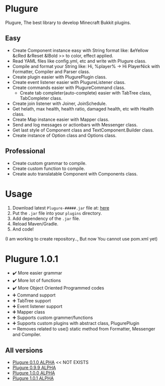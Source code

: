 # Plugure
Plugure, The best library to develop Minecraft Bukkit plugins.

## Easy
- Create Component instance easy with String format like: &eYellow &cRed &rReset &lBold >> to color, effect applied.
- Read YAML files like config.yml, etc and write with Plugure class.
- Compile and format your String like: Hi, %player% -> Hi PlayerNick  with Formatter, Compiler and Parser class.
- Create plugin easier with PlugurePlugin class.
- Create event listener easier with PlugureListener class.
- Create commands easier with PlugureCommand class.
  - Create tab completer(auto-complete) easier with TabTree class, TabCompleter class.
- Create join listener with Joiner, JoinSchedule.
- Get helath, max health, health ratio, damaged health, etc with Health class.
- Create Map instance easier with Mapper class.
- Send and log messages or actionbars with Messenger class.
- Get last style of Component class and TextComponent.Builder class.
- Create instance of Option class and Options class.

## Professional
- Create custom grammar to compile.
- Create custom function to compile.
- Create auto translatable Component with Components class.

# Usage
1. Download latest `Plugure-#####.jar` file at: [here](../../releases/latest)
2. Put the `.jar` file into your `plugins` directory.
3. Add dependency of the `.jar` file.
4. Reload Maven/Gradle.
5. And code!

(I am working to create repository.., But now You cannot use pom.xml yet)

# Plugure 1.0.1
- ✔️ More easier grammar
- ✔️ More lot of functions
- ✔️ More Object Oriented Programmed codes
- ➕ Command support
- ➕ TabTree support
- ➕ Event listener support
- ➕ Mapper class
- ➕ Supports custom grammer/functions
- ➕ Supports custom plugins with abstract class, PlugurePlugin
- ➖ Removes related to use() static method from Formatter, Messenger and Compiler.

## All versions
- [Plugure 0.1.0 ALPHA](/Plugure-0.1.0.jar) << NOT EXISTS
- [Plugure 0.9.9 ALPHA](/Plugure-0.9.9.jar)
- [Plugure 1.0.0 ALPHA](/Plugure-1.0.0.jar)
- [Plugure 1.0.1 ALPHA](/Plugure-1.0.1.jar)
